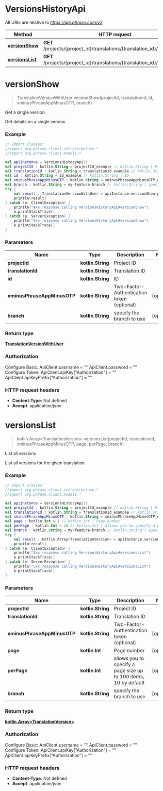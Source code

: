 # VersionsHistoryApi

All URIs are relative to *https://api.phrase.com/v2*

Method | HTTP request | Description
------------- | ------------- | -------------
[**versionShow**](VersionsHistoryApi.md#versionShow) | **GET** /projects/{project_id}/translations/{translation_id}/versions/{id} | Get a single version
[**versionsList**](VersionsHistoryApi.md#versionsList) | **GET** /projects/{project_id}/translations/{translation_id}/versions | List all versions


<a name="versionShow"></a>
# **versionShow**
> TranslationVersionWithUser versionShow(projectId, translationId, id, xminusPhraseAppMinusOTP, branch)

Get a single version

Get details on a single version.

### Example
```kotlin
// Import classes:
//import org.phrase.client.infrastructure.*
//import org.phrase.client.models.*

val apiInstance = VersionsHistoryApi()
val projectId : kotlin.String = projectId_example // kotlin.String | Project ID
val translationId : kotlin.String = translationId_example // kotlin.String | Translation ID
val id : kotlin.String = id_example // kotlin.String | ID
val xminusPhraseAppMinusOTP : kotlin.String = xminusPhraseAppMinusOTP_example // kotlin.String | Two-Factor-Authentication token (optional)
val branch : kotlin.String = my-feature-branch // kotlin.String | specify the branch to use
try {
    val result : TranslationVersionWithUser = apiInstance.versionShow(projectId, translationId, id, xminusPhraseAppMinusOTP, branch)
    println(result)
} catch (e: ClientException) {
    println("4xx response calling VersionsHistoryApi#versionShow")
    e.printStackTrace()
} catch (e: ServerException) {
    println("5xx response calling VersionsHistoryApi#versionShow")
    e.printStackTrace()
}
```

### Parameters

Name | Type | Description  | Notes
------------- | ------------- | ------------- | -------------
 **projectId** | **kotlin.String**| Project ID |
 **translationId** | **kotlin.String**| Translation ID |
 **id** | **kotlin.String**| ID |
 **xminusPhraseAppMinusOTP** | **kotlin.String**| Two-Factor-Authentication token (optional) | [optional]
 **branch** | **kotlin.String**| specify the branch to use | [optional]

### Return type

[**TranslationVersionWithUser**](TranslationVersionWithUser.md)

### Authorization


Configure Basic:
    ApiClient.username = ""
    ApiClient.password = ""
Configure Token:
    ApiClient.apiKey["Authorization"] = ""
    ApiClient.apiKeyPrefix["Authorization"] = ""

### HTTP request headers

 - **Content-Type**: Not defined
 - **Accept**: application/json

<a name="versionsList"></a>
# **versionsList**
> kotlin.Array&lt;TranslationVersion&gt; versionsList(projectId, translationId, xminusPhraseAppMinusOTP, page, perPage, branch)

List all versions

List all versions for the given translation.

### Example
```kotlin
// Import classes:
//import org.phrase.client.infrastructure.*
//import org.phrase.client.models.*

val apiInstance = VersionsHistoryApi()
val projectId : kotlin.String = projectId_example // kotlin.String | Project ID
val translationId : kotlin.String = translationId_example // kotlin.String | Translation ID
val xminusPhraseAppMinusOTP : kotlin.String = xminusPhraseAppMinusOTP_example // kotlin.String | Two-Factor-Authentication token (optional)
val page : kotlin.Int = 1 // kotlin.Int | Page number
val perPage : kotlin.Int = 10 // kotlin.Int | allows you to specify a page size up to 100 items, 10 by default
val branch : kotlin.String = my-feature-branch // kotlin.String | specify the branch to use
try {
    val result : kotlin.Array<TranslationVersion> = apiInstance.versionsList(projectId, translationId, xminusPhraseAppMinusOTP, page, perPage, branch)
    println(result)
} catch (e: ClientException) {
    println("4xx response calling VersionsHistoryApi#versionsList")
    e.printStackTrace()
} catch (e: ServerException) {
    println("5xx response calling VersionsHistoryApi#versionsList")
    e.printStackTrace()
}
```

### Parameters

Name | Type | Description  | Notes
------------- | ------------- | ------------- | -------------
 **projectId** | **kotlin.String**| Project ID |
 **translationId** | **kotlin.String**| Translation ID |
 **xminusPhraseAppMinusOTP** | **kotlin.String**| Two-Factor-Authentication token (optional) | [optional]
 **page** | **kotlin.Int**| Page number | [optional]
 **perPage** | **kotlin.Int**| allows you to specify a page size up to 100 items, 10 by default | [optional]
 **branch** | **kotlin.String**| specify the branch to use | [optional]

### Return type

[**kotlin.Array&lt;TranslationVersion&gt;**](TranslationVersion.md)

### Authorization


Configure Basic:
    ApiClient.username = ""
    ApiClient.password = ""
Configure Token:
    ApiClient.apiKey["Authorization"] = ""
    ApiClient.apiKeyPrefix["Authorization"] = ""

### HTTP request headers

 - **Content-Type**: Not defined
 - **Accept**: application/json

